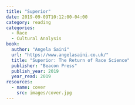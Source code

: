 ```yaml
---
title: "Superior"
date: 2019-09-09T10:12:00-04:00
category: reading
categories:
  - Race
  - Cultural Analysis
book:
  author: "Angela Saini"
  url: "https://www.angelasaini.co.uk/"
  title: "Superior: The Return of Race Science"
  publisher: "Beacon Press"
  publish_year: 2019
  year_read: 2019
resources:
  - name: cover
    src: images/cover.jpg
---
```


